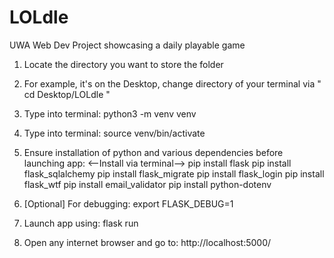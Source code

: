 # LOLdle
UWA Web Dev Project showcasing a daily playable game

1) Locate the directory you want to store the folder

2) For example, it's on the Desktop, change directory of your terminal via " cd Desktop/LOLdle "

3) Type into terminal:  python3 -m venv venv

4) Type into terminal: source venv/bin/activate

5) Ensure installation of python and various dependencies before launching app:
<--Install via terminal-->
pip install flask
pip install flask_sqlalchemy
pip install flask_migrate
pip install flask_login
pip install flask_wtf
pip install email_validator
pip install python-dotenv

5) [Optional] For debugging: export FLASK_DEBUG=1

6) Launch app using: flask run

7) Open any internet browser and go to: http://localhost:5000/
